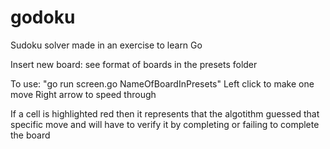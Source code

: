 # godoku
Sudoku solver made in an exercise to learn Go

Insert new board: 
see format of boards in the presets folder

To use:
"go run screen.go NameOfBoardInPresets"
Left click to make one move
Right arrow to speed through

If a cell is highlighted red then it represents that the algotithm guessed that specific move and will have to verify it by completing or failing to complete the board
